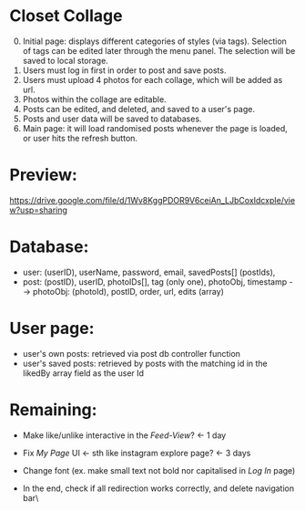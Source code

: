 # Closet Collage

0. Initial page: displays different categories of styles (via tags).
Selection of tags can be edited later through the menu panel.
The selection will be saved to local storage. 
1. Users must log in first in order to post and save posts.
2. Users must upload 4 photos for each collage, which will be added as url.
3. Photos within the collage are editable.
4. Posts can be edited, and deleted, and saved to a user's page.
5. Posts and user data will be saved to databases.
6. Main page: it will load randomised posts whenever the page is loaded, or user hits the refresh button.


# Preview:
https://drive.google.com/file/d/1Wv8KggPDOR9V6ceiAn_LJbCoxIdcxpIe/view?usp=sharing


# Database:
- user: (userID), userName, password, email, savedPosts[] (postIds), 
- post: (postID), userID, photoIDs[], tag (only one), photoObj, timestamp
    --> photoObj: (photoId), postID, order, url, edits (array)

# User page:
- user's own posts: retrieved via post db controller function
- user's saved posts: retrieved by posts with the matching id in the likedBy array field as the user Id

# Remaining:
- Make like/unlike interactive in the *Feed-View*? <- 1 day
- Fix *My Page* UI <- sth like instagram explore page? <- 3 days

- Change font (ex. make small text not bold nor capitalised in *Log In* page)
- In the end, check if all redirection works correctly, and delete navigation bar\
